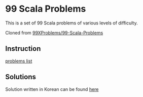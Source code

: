 # 99 Scala Problems

This is a set of 99 Scala problems of various levels of difficulty.

Cloned from
[99XProblems/99-Scala-Problems][99XProblems]

[99XProblems]: https://github.com/99XProblems/99-Scala-Problems

## Instruction

[problems list][problems-en]

[problems-en]: https://github.com/99XProblems/99-Scala-Problems/blob/master/docs/problems.en.md

## Solutions

Solution written in Korean can be found [here][Seanblog]

[Seanblog]: https://sean-ma.tistory.com/